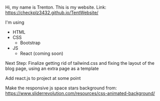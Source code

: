Hi, my name is Trenton. This is my website.
Link: https://checkplz3432.github.io/TentWebsite/

I'm using
- HTML
- CSS
  - Bootstrap
- JS
  - React (coming soon)

Next Step:
Finalize getting rid of tailwind.css and fixing the layout of the blog page,
using an extra page as a template

Add react.js to project at some point

Make the responsive js space stars background from: https://www.sliderrevolution.com/resources/css-animated-background/
